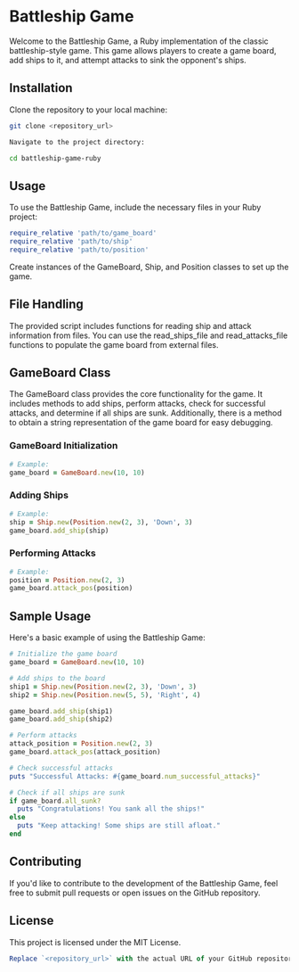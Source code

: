 # Battleship Game

Welcome to the Battleship Game, a Ruby implementation of the classic battleship-style game. This game allows players to create a game board, add ships to it, and attempt attacks to sink the opponent's ships.

## Installation

Clone the repository to your local machine:

```bash
git clone <repository_url>

Navigate to the project directory:
```

```bash
cd battleship-game-ruby
```

## Usage

To use the Battleship Game, include the necessary files in your Ruby project:

```ruby
require_relative 'path/to/game_board'
require_relative 'path/to/ship'
require_relative 'path/to/position'
```

Create instances of the GameBoard, Ship, and Position classes to set up the game.

## File Handling

The provided script includes functions for reading ship and attack information from files. You can use the read_ships_file and read_attacks_file functions to populate the game board from external files.

## GameBoard Class

The GameBoard class provides the core functionality for the game. It includes methods to add ships, perform attacks, check for successful attacks, and determine if all ships are sunk. Additionally, there is a method to obtain a string representation of the game board for easy debugging.

### GameBoard Initialization

```ruby
# Example:
game_board = GameBoard.new(10, 10)
```

### Adding Ships

```ruby
# Example:
ship = Ship.new(Position.new(2, 3), 'Down', 3)
game_board.add_ship(ship)
```

### Performing Attacks

```ruby
# Example:
position = Position.new(2, 3)
game_board.attack_pos(position)
```

## Sample Usage

Here's a basic example of using the Battleship Game:

```ruby
# Initialize the game board
game_board = GameBoard.new(10, 10)

# Add ships to the board
ship1 = Ship.new(Position.new(2, 3), 'Down', 3)
ship2 = Ship.new(Position.new(5, 5), 'Right', 4)

game_board.add_ship(ship1)
game_board.add_ship(ship2)

# Perform attacks
attack_position = Position.new(2, 3)
game_board.attack_pos(attack_position)

# Check successful attacks
puts "Successful Attacks: #{game_board.num_successful_attacks}"

# Check if all ships are sunk
if game_board.all_sunk?
  puts "Congratulations! You sank all the ships!"
else
  puts "Keep attacking! Some ships are still afloat."
end
```

## Contributing

If you'd like to contribute to the development of the Battleship Game, feel free to submit pull requests or open issues on the GitHub repository.

## License

This project is licensed under the MIT License.

```typescript
Replace `<repository_url>` with the actual URL of your GitHub repository. Customize the README to include specific details about your project, such as additional features, dependencies, or any other relevant information.
```